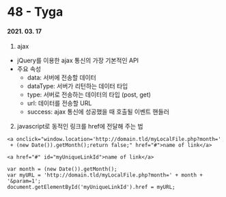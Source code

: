 48 - Tyga
========
#### 2021. 03. 17

1. ajax
  - jQuery를 이용한 ajax 통신의 가장 기본적인 API
  - 주요 속성
    - data: 서버에 전송할 데이터
    - dataType: 서버가 리턴하는 데이터 타입
    - type: 서버로 전송하는 데이터의 타입 (post, get)
    - url: 데이터를 전송할 URL
    - success: ajax 통신에 성공했을 때 호출될 이벤트 핸들러

2. javascript로 동적인 링크를 href에 전달해 주는 법
  ```
  <a onclick="window.location='http://domain.tld/myLocalFile.php?month=' 
   + (new Date()).getMonth();return false;" href="#">name of link</a>
  ```
  ```
  <a href="#" id="myUniqueLinkId">name of link</a>
  ```
  ```
  var month = (new Date()).getMonth();
  var myURL = 'http://domain.tld/myLocalFile.php?month=' + month + '&param=1';
  document.getElementById('myUniqueLinkId').href = myURL;
  ```